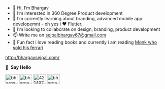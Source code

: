- 👋 Hi, I’m Bhargav
- 👀 I’m interested in 360 Degree Product development
- 🌱 I’m currently learning about branding, advanced mobile app developemnt - oh yes i ❤️ Flutter.
- 💞️ I’m looking to collaborate on design, branding, product development
- 📫 Write me on sejpalbhargav67@gmail.com
- 🤌 Fun fact i love reading books and currently i am reading <a href="https://www.amazon.com/Monk-Who-Sold-His-Ferrari/dp/0062515675" target="blank">Monk who sold his ferrari</a>

http://bhargavsejpal.com/

🔗 &nbsp;**Say Hello**
<p align="left">
<a href="https://twitter.com/bhargavsejpal" target="blank"><img align="center" src="https://raw.githubusercontent.com/rahuldkjain/github-profile-readme-generator/master/src/images/icons/Social/twitter.svg" alt="bhargavsejpal" height="30" width="40" /></a>
<a href="https://www.linkedin.com/in/bhargav-sejpal" target="blank"><img align="center" src="https://raw.githubusercontent.com/rahuldkjain/github-profile-readme-generator/master/src/images/icons/Social/linked-in-alt.svg" alt="bhargavsejpal" height="30" width="40" /></a>
<a href="https://stackoverflow.com/users/8478178/bhargav-sejpal" target="blank"><img align="center" src="https://raw.githubusercontent.com/rahuldkjain/github-profile-readme-generator/master/src/images/icons/Social/stack-overflow.svg" alt="4214976" height="30" width="40" /></a>
<a href="https://www.instagram.com/bhargav_sejpal/" target="blank"><img align="center" src="https://raw.githubusercontent.com/rahuldkjain/github-profile-readme-generator/master/src/images/icons/Social/instagram.svg" alt="bhargavsejpal" height="30" width="40" /></a>


<!---
bhargav6744/bhargav6744 is a ✨ special ✨ repository because its `README.md` (this file) appears on your GitHub profile.
You can click the Preview link to take a look at your changes.
--->

